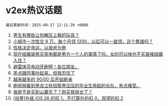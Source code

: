 # v2ex热议话题

`最后更新时间：2025-09-17 12:11:29 +0800`

1. [男生有哪些让你解压上瘾的玩具？](https://www.v2ex.com/t/1159587)
1. [小城市一次性交 9 万，每个月领 1200，以后可以一直领，这个靠谱吗？](https://www.v2ex.com/t/1159752)
1. [性格决定命运，以我爸为例](https://www.v2ex.com/t/1159583)
1. [现在结婚装修买家电都是男方一个人的事情了吗，女的可以啥也不买直接结婚入住？](https://www.v2ex.com/t/1159806)
1. [避雷徕芬电动牙刷啊！各位朋友。](https://www.v2ex.com/t/1159805)
1. [差点跟同事吵起来，但我忍住了](https://www.v2ex.com/t/1159649)
1. [越来越多的 90/00 后开始断亲](https://www.v2ex.com/t/1159817)
1. [刷视频看到黑龙江秋招那黑压压的毕业生排起的长队，有点难受。](https://www.v2ex.com/t/1159808)
1. [我是不是买到山寨币了？刚买就锁仓了？](https://www.v2ex.com/t/1159598)
1. [[投票]升级 IOS 26 的扣 1，不打算升的扣 0，观望的扣 2](https://www.v2ex.com/t/1159756)


